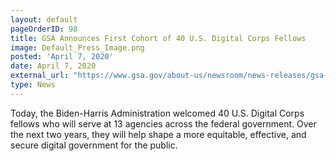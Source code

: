 ```yaml
---
layout: default
pageOrderID: 98
title: GSA Announces First Cohort of 40 U.S. Digital Corps Fellows
image: Default_Press_Image.png
posted: 'April 7, 2020'
date: April 7, 2020
external_url: "https://www.gsa.gov/about-us/newsroom/news-releases/gsa-announces-first-cohort-of-40-us-digital-corps-fellows-06212022"
type: News
---
```



Today, the Biden-Harris Administration welcomed 40 U.S. Digital Corps fellows who will serve at 13 agencies across the federal government. Over the next two years, they will help shape a more equitable, effective, and secure digital government for the public.
